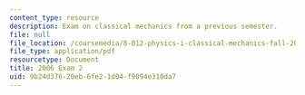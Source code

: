 ```yaml
---
content_type: resource
description: Exam on classical mechanics from a previous semester.
file: null
file_location: /coursemedia/8-012-physics-i-classical-mechanics-fall-2008/9b24d37620eb6fe21d04f9094e310da7_2006_quiz2.pdf
file_type: application/pdf
resourcetype: Document
title: 2006 Exam 2
uid: 9b24d376-20eb-6fe2-1d04-f9094e310da7
---
```

